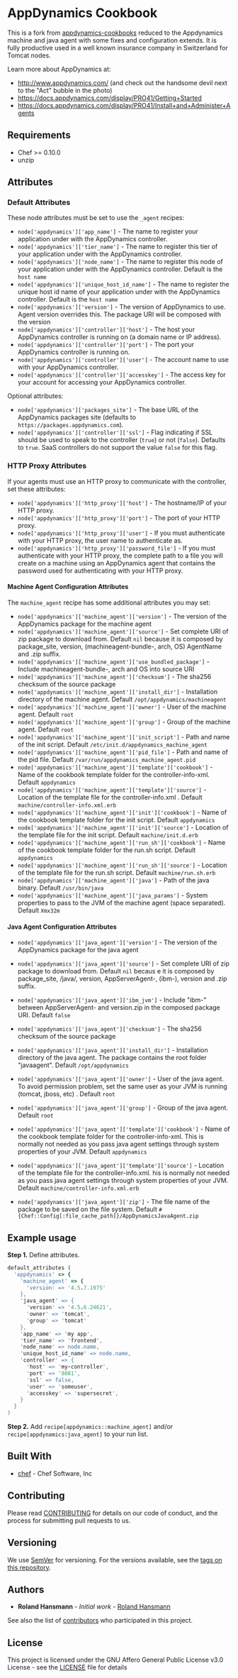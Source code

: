 # AppDynamics Cookbook

This is a fork from [appdynamics-cookbooks](https://github.com/Appdynamics/appdynamics-cookbooks) reduced to the Appdynamics machine and java agent with some fixes and configuration extends. It is fully productive used in a well known insurance company in Switzerland for Tomcat nodes.

Learn more about AppDynamics at:

* http://www.appdynamics.com/ (and check out the handsome devil next to the "Act" bubble in the photo)
* https://docs.appdynamics.com/display/PRO41/Getting+Started
* https://docs.appdynamics.com/display/PRO41/Install+and+Administer+Agents

## Requirements

* Chef >= 0.10.0
* unzip

## Attributes

### Default Attributes

These node attributes must be set to use the `_agent` recipes:

* `node['appdynamics']['app_name']` - The name to register your application under with the AppDynamics controller.
* `node['appdynamics']['tier_name']` - The name to register this tier of your application under with the AppDynamics controller.
* `node['appdynamics']['node_name']` - The name to register this node of your application under with the AppDynamics controller. Default is the `host name`
* `node['appdynamics']['unique_host_id_name']` - The name to register the unique host id name of your application under with the AppDynamics controller. Default is the `host name`
* `node['appdynamics']['version']` - The version of AppDynamics to use. Agent version overrides this. The package URI will be composed with the version
* `node['appdynamics']['controller']['host']` - The host your AppDynamics controller is running on (a domain name or IP address).
* `node['appdynamics']['controller']['port']` - The port your AppDynamics controller is running on.
* `node['appdynamics']['controller']['user']` - The account name to use with your AppDynamics controller.
* `node['appdynamics']['controller']['accesskey']` - The access key for your account for accessing your AppDynamics controller.

Optional attributes:

* `node['appdynamics']['packages_site']` - The base URL of the AppDynamics packages site (defaults to `https://packages.appdynamics.com`).
* `node['appdynamics']['controller']['ssl']` - Flag indicating if SSL should be used to speak to the controller (`true`) or not (`false`). Defaults to `true`. SaaS controllers do not support the value `false` for this flag.

### HTTP Proxy Attributes

If your agents must use an HTTP proxy to communicate with the controller, set these attributes:

* `node['appdynamics']['http_proxy']['host']` - The hostname/IP of your HTTP proxy.
* `node['appdynamics']['http_proxy']['port']` - The port of your HTTP proxy.
* `node['appdynamics']['http_proxy']['user']` - If you must authenticate with your HTTP proxy, the user name to authenticate as.
* `node['appdynamics']['http_proxy']['password_file']` - If you must authenticate with your HTTP proxy, the complete path to a file you will create on a machine using an AppDynamics agent that contains the password used for authenticating with your HTTP proxy.

#### Machine Agent Configuration Attributes

The `machine_agent` recipe has some additional attributes you may set:

* `node['appdynamics']['machine_agent']['version']` - The version of the AppDynamics package for the machine agent
* `node['appdynamics']['machine_agent']['source']` - Set complete URI of zip package to download from. Default `nil` because it is composed by package_site, version, (machineagent-bundle-, arch, OS) AgentName and .zip suffix.
* `node['appdynamics']['machine_agent']['use_bundled_package']` - Include machineagent-bundle-, arch and OS into source URI
* `node['appdynamics']['machine_agent']['checksum']` - The sha256 checksum of the source package
* `node['appdynamics']['machine_agent']['install_dir']` - Installation directory of the machine agent. Default `/opt/appdynamics/machineagent`
* `node['appdynamics']['machine_agent']['owner']` - User of the machine agent. Default `root`
* `node['appdynamics']['machine_agent']['group']` - Group of the machine agent. Default `root`
* `node['appdynamics']['machine_agent']['init_script']` - Path and name of the init script. Default `/etc/init.d/appdynamics_machine_agent`
* `node['appdynamics']['machine_agent']['pid_file']` - Path and name of the pid file. Default `/var/run/appdynamics_machine_agent.pid`
* `node['appdynamics']['machine_agent']['template']['cookbook']` - Name of the cookbook template folder for the controller-info-xml. Default `appdynamics`
* `node['appdynamics']['machine_agent']['template']['source']` - Location of the template file for the controller-info.xml . Default `machine/controller-info.xml.erb`
* `node['appdynamics']['machine_agent']['init']['cookbook']` - Name of the cookbook template folder for the init script. Default `appdynamics`
* `node['appdynamics']['machine_agent']['init']['source']` - Location of the template file for the init script. Default `machine/init.d.erb`
* `node['appdynamics']['machine_agent']['run_sh']['cookbook']` - Name of the cookbook template folder for the run.sh script. Default `appdynamics`
* `node['appdynamics']['machine_agent']['run_sh']['source']` - Location of the template file for the run.sh script. Default `machine/run.sh.erb`
* `node['appdynamics']['machine_agent']['java']` - Path of the java binary. Default `/usr/bin/java`
* `node['appdynamics']['machine_agent']['java_params']` - System properties to pass to the JVM of the machine agent (space separated). Default `Xmx32m`

#### Java Agent Configuration Attributes

* `node['appdynamics']['java_agent']['version']` - The version of the AppDynamics package for the java agent
* `node['appdynamics']['java_agent']['source']` - Set complete URI of zip package to download from. Default `nil` becaus
e it is composed by package_site, /java/, version, AppServerAgent-, (ibm-), version and .zip suffix.
* `node['appdynamics']['java_agent']['ibm_jvm']` - Include "ibm-" between AppServerAgent- and version.zip in the composed package URI. Default `false`
* `node['appdynamics']['java_agent']['checksum']` - The sha256 checksum of the source package
* `node['appdynamics']['java_agent']['install_dir']` - Installation directory of the java agent. The package contains the root folder "javaagent". Default `/opt/appdynamics`
* `node['appdynamics']['java_agent']['owner']` - User of the java agent. To avoid permission problem, set the same user as your JVM is running (tomcat, jboss, etc) . Default `root`
* `node['appdynamics']['java_agent']['group']` - Group of the java agent. Default `root`

* `node['appdynamics']['java_agent']['template']['cookbook']` - Name of the cookbook template folder for the controller-info-xml. This is normally not needed as you pass java agent settings through system properties of your JVM. Default `appdynamics`
* `node['appdynamics']['java_agent']['template']['source']` - Location of the template file for the controller-info.xml. his is normally not needed as you pass java agent settings through system properties of your JVM. Default `machine/controller-info.xml.erb`
* `node['appdynamics']['java_agent']['zip']` - The file name of the package to be saved on the file system. Default `#{Chef::Config[:file_cache_path]}/AppDynamicsJavaAgent.zip`

## Example usage

**Step 1.** Define attributes.

```ruby
default_attributes (
  'appdynamics' => {
    'machine_agent' => {
      'version: => '4.5.7.1975'
    },
    'java_agent' => {
      'version' => '4.5.6.24621',
      'owner' => 'tomcat',
      'group' => 'tomcat'
    },
    'app_name' => 'my app',
    'tier_name' => 'frontend',
    'node_name' => node.name,
    'unique_host_id_name' => node.name,
    'controller' => {
      'host' => 'my-controller',
      'port' => '8081',
      'ssl' => false,
      'user' => 'someuser',
      'accesskey' => 'supersecret',
    }
  }
)
```

**Step 2.** Add `recipe[appdynamics::machine_agent]` and/or `recipe[appdynamics:java_agent]` to your run list.

## Built With

* [chef](https://www.chef.io) - Chef Software, Inc

## Contributing

Please read [CONTRIBUTING](CONTRIBUTING.md) for details on our code of conduct, and the process for submitting pull requests to us.

## Versioning

We use [SemVer](http://semver.org/) for versioning. For the versions available, see the [tags on this repository](https://github.com/your/project/tags). 

## Authors

* **Roland Hansmann** - *Initial work* - [Roland Hansmann](https://github.com/rediculum)

See also the list of [contributors](https://github.com/avectris/appdynamics/graphs/contributors) who participated in this project.

## License

This project is licensed under the GNU Affero General Public License v3.0 License - see the [LICENSE](LICENSE) file for details
